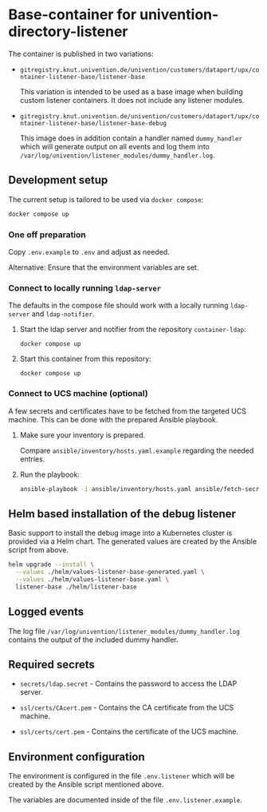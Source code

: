 
# Base-container for univention-directory-listener

The container is published in two variations:

- `gitregistry.knut.univention.de/univention/customers/dataport/upx/container-listener-base/listener-base`

  This variation is intended to be used as a base image when building custom
  listener containers. It does not include any listener modules.

- `gitregistry.knut.univention.de/univention/customers/dataport/upx/container-listener-base/listener-base-debug`

  This image does in addition contain a handler named `dummy_handler` which will
  generate output on all events and log them into
  `/var/log/univention/listener_modules/dummy_handler.log`.


## Development setup

The current setup is tailored to be used via `docker compose`:

```sh
docker compose up
```

### One off preparation

Copy `.env.example` to `.env` and adjust as needed.

Alternative: Ensure that the environment variables are set.


### Connect to locally running `ldap-server`

The defaults in the compose file should work with a locally running
`ldap-server` and `ldap-notifier`.

1. Start the ldap server and notifier from the repository `container-ldap`:

   ```
   docker compose up
   ```

2. Start this container from this repository:

   ```
   docker compose up
   ```

### Connect to UCS machine (optional)

A few secrets and certificates have to be fetched from the targeted UCS machine.
This can be done with the prepared Ansible playbook.

1. Make sure your inventory is prepared.

   Compare `ansible/inventory/hosts.yaml.example` regarding the needed entries.

2. Run the playbook:

   ```sh
   ansible-playbook -i ansible/inventory/hosts.yaml ansible/fetch-secrets-from-ucs-machine.yaml
   ```


## Helm based installation of the debug listener

Basic support to install the debug image into a Kubernetes cluster is provided
via a Helm chart. The generated values are created by the Ansible script from
above.

```sh
helm upgrade --install \
  --values ./helm/values-listener-base-generated.yaml \
  --values ./helm/values-listener-base.yaml \
  listener-base ./helm/listener-base
```


## Logged events

The log file `/var/log/univention/listener_modules/dummy_handler.log` contains
the output of the included dummy handler.


## Required secrets

- `secrets/ldap.secret` - Contains the password to access the LDAP server.

- `ssl/certs/CAcert.pem` - Contains the CA certificate from the UCS machine.

- `ssl/certs/cert.pem` - Contains the certificate of the UCS machine.


## Environment configuration

The environment is configured in the file `.env.listener` which will be created
by the Ansible script mentioned above.

The variables are documented inside of the file `.env.listener.example`.
